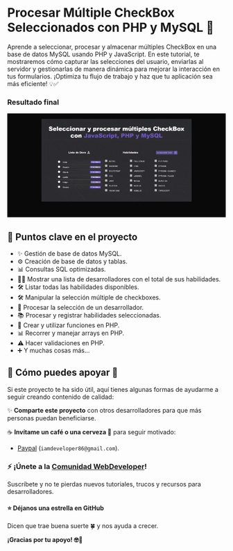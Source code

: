 # Procesar Múltiple CheckBox Seleccionados con PHP y MySQL 🚀

Aprende a seleccionar, procesar y almacenar múltiples CheckBox en una base de datos MySQL usando PHP y JavaScript. En este tutorial, te mostraremos cómo capturar las selecciones del usuario, enviarlas al servidor y gestionarlas de manera dinámica para mejorar la interacción en tus formularios. ¡Optimiza tu flujo de trabajo y haz que tu aplicación sea más eficiente! 💡✅

### Resultado final
![Resultado final](https://raw.githubusercontent.com/urian121/imagenes-proyectos-github/refs/heads/master/seleccionar-procesar-multiples-checkBox-con-JavaScript-PHP-MySQL.gif)


## 📌 Puntos clave en el proyecto

- ✨ Gestión de base de datos MySQL.
- ⚙️ Creación de base de datos y tablas.
- 📊 Consultas SQL optimizadas.
- 👨‍💻 Mostrar una lista de desarrolladores con el total de sus habilidades.
- 🛠️ Listar todas las habilidades disponibles.
- 🛠️ Manipular la selección múltiple de checkboxes.
- 👤 Procesar la selección de un desarrollador.
- 📚 Procesar y registrar habilidades seleccionadas.
- 💪 Crear y utilizar funciones en PHP.
- 📊 Recorrer y manejar arrays en PHP.
- ⚠️ Hacer validaciones en PHP.
- ➕ Y muchas cosas más...



## 🚀 Cómo puedes apoyar 📢

Si este proyecto te ha sido útil, aquí tienes algunas formas de ayudarme a seguir creando contenido de calidad:  

✨ **Comparte este proyecto** con otros desarrolladores para que más personas puedan beneficiarse.  

☕ **Invítame un café o una cerveza 🍺** para seguir motivado:  
   - [Paypal](https://www.paypal.me/iamdeveloper86) (`iamdeveloper86@gmail.com`).  

### ⚡ ¡Únete a la [Comunidad WebDeveloper](https://www.youtube.com/WebDeveloperUrianViera?sub_confirmation=1)!  
Suscríbete y no te pierdas nuevos tutoriales, trucos y recursos para desarrolladores.  

#### ⭐ **Déjanos una estrella en GitHub**  
Dicen que trae buena suerte 🍀 y nos ayuda a crecer.  

**¡Gracias por tu apoyo! 🤓🙌**

